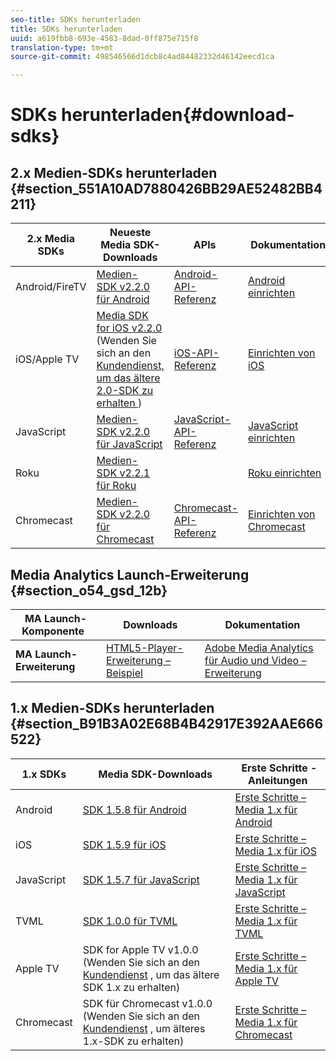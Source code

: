 ```yaml
---
seo-title: SDKs herunterladen
title: SDKs herunterladen
uuid: a619fbb8-693e-4583-8dad-0ff875e715f8
translation-type: tm+mt
source-git-commit: 498546566d1dcb8c4ad84482332d46142eecd1ca

---
```



# SDKs herunterladen{#download-sdks}

## 2.x Medien-SDKs herunterladen {#section_551A10AD7880426BB29AE52482BB4211}

| 2.x Media SDKs | Neueste Media SDK-Downloads |  APIs   |  Dokumentation  |
| --- | --- | --- | --- |
| Android/FireTV | [ Medien-SDK v2.2.0 für Android](https://github.com/Adobe-Marketing-Cloud/media-sdks/releases/tag/android-v2.2.0) | [Android-API-Referenz](https://adobe-marketing-cloud.github.io/media-sdks/reference/android/) | [Android einrichten](/help/sdk-implement/setup/set-up-android.md) |
| iOS/Apple TV | [Media SDK for iOS v2.2.0](https://github.com/Adobe-Marketing-Cloud/media-sdks/releases/tag/ios-v2.2.0) (Wenden Sie sich an den [Kundendienst, um das ältere 2.0-SDK zu erhalten ](https://helpx.adobe.com/marketing-cloud/contact-support.html) ) | [iOS-API-Referenz](https://adobe-marketing-cloud.github.io/media-sdks/reference/ios/) | [Einrichten von iOS](/help/sdk-implement/setup/set-up-ios.md) |
| JavaScript | [ Medien-SDK v2.2.0 für JavaScript](https://github.com/Adobe-Marketing-Cloud/media-sdks/releases/tag/js-v2.2.0) | [JavaScript-API-Referenz](https://adobe-marketing-cloud.github.io/media-sdks/reference/javascript/) | [JavaScript einrichten](/help/sdk-implement/setup/set-up-js.md) |
| Roku | [ Medien-SDK v2.2.1 für Roku](https://github.com/Adobe-Marketing-Cloud/media-sdks/releases/tag/roku-v2.2.1) |  | [Roku einrichten](/help/sdk-implement/setup/set-up-roku.md) |
| Chromecast | [Medien-SDK v2.2.0 für Chromecast](https://github.com/Adobe-Marketing-Cloud/media-sdks/releases/tag/chromecast-v2.2.0) | [ Chromecast-API-Referenz](https://adobe-marketing-cloud.github.io/media-sdks/reference/chromecast/) | [Einrichten von Chromecast](/help/sdk-implement/setup/set-up-chromecast.md) |

## Media Analytics Launch-Erweiterung {#section_o54_gsd_12b}

| MA Launch-Komponente   | Downloads | Dokumentation |
|---|---|---|
| **MA Launch-Erweiterung** | [HTML5-Player-Erweiterung – Beispiel](https://github.com/adobe/reactor-adobe-va-sample-player) | [Adobe Media Analytics für Audio und Video – Erweiterung](https://docs.adobelaunch.com/extension-reference/web/adobe-media-analytics-for-audio-and-video-extension) |

## 1.x Medien-SDKs herunterladen {#section_B91B3A02E68B4B42917E392AAE666522}

| 1.x SDKs |  Media SDK-Downloads |  Erste Schritte - Anleitungen |
| --- | --- | --- |
| Android | [SDK 1.5.8 für Android](https://github.com/Adobe-Marketing-Cloud/video-heartbeat/releases/tag/android-v1.5.8) | [Erste Schritte – Media 1.x für Android](setup/vhl-dev-guide-v15_android.pdf) |
| iOS | [SDK 1.5.9 für iOS](https://github.com/Adobe-Marketing-Cloud/video-heartbeat/releases/tag/ios-v1.5.9) | [Erste Schritte – Media 1.x für iOS](setup/vhl-dev-guide-v15_ios.pdf) |
| JavaScript | [SDK 1.5.7 für JavaScript](https://github.com/Adobe-Marketing-Cloud/video-heartbeat/releases/tag/js-v1.5.7) | [Erste Schritte – Media 1.x für JavaScript](setup/vhl-dev-guide-v15_js.pdf) |
| TVML | [SDK 1.0.0 für TVML](https://github.com/Adobe-Marketing-Cloud/video-heartbeat/releases/tag/tvml-v1.0.0) | [Erste Schritte – Media 1.x für TVML](setup/vhl_tvml.pdf) |
| Apple TV | SDK for Apple TV v1.0.0 (Wenden Sie sich an den [Kundendienst](https://helpx.adobe.com/marketing-cloud/contact-support.html) , um das ältere SDK 1.x zu erhalten) | [Erste Schritte – Media 1.x für Apple TV](setup/vhl-dev-guide-v1x_appletv.pdf) |
| Chromecast | SDK für Chromecast v1.0.0 (Wenden Sie sich an den [Kundendienst](https://helpx.adobe.com/marketing-cloud/contact-support.html) , um älteres 1.x-SDK zu erhalten) | [Erste Schritte – Media 1.x für Chromecast](setup/chromecast_1.x_sdk.pdf) |

